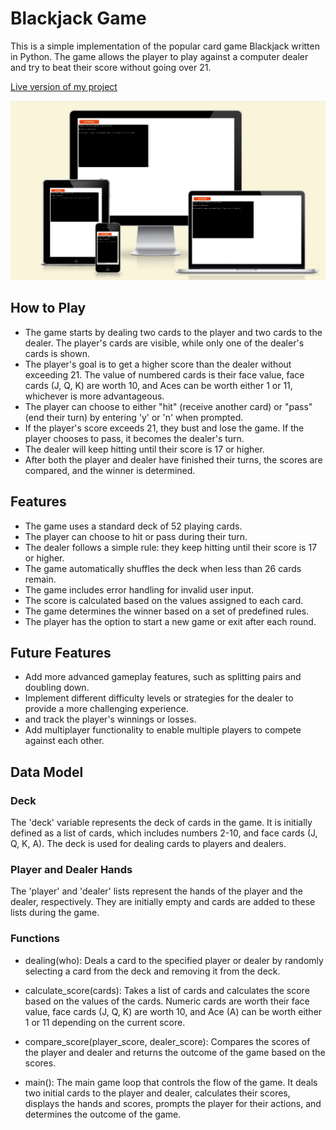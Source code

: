 # Blackjack Game

This is a simple implementation of the popular card game Blackjack written in Python. The game allows the player to play against a computer dealer and try to beat their score without going over 21.

[Live version of my project](https://blackjack-p3.herokuapp.com/)

![Responsive picture](images/respon.png)

## How to Play

- The game starts by dealing two cards to the player and two cards to the dealer. The player's cards are visible, while only one of the dealer's cards is shown.
- The player's goal is to get a higher score than the dealer without exceeding 21. The value of numbered cards is their face value, face cards (J, Q, K) are worth 10, and Aces can be worth either 1 or 11, whichever is more advantageous.
- The player can choose to either "hit" (receive another card) or "pass" (end their turn) by entering 'y' or 'n' when prompted.
- If the player's score exceeds 21, they bust and lose the game. If the player chooses to pass, it becomes the dealer's turn.
- The dealer will keep hitting until their score is 17 or higher.
- After both the player and dealer have finished their turns, the scores are compared, and the winner is determined.

## Features

- The game uses a standard deck of 52 playing cards.
- The player can choose to hit or pass during their turn.
- The dealer follows a simple rule: they keep hitting until their score is 17 or higher.
- The game automatically shuffles the deck when less than 26 cards remain.
- The game includes error handling for invalid user input.
- The score is calculated based on the values assigned to each card.
- The game determines the winner based on a set of predefined rules.
- The player has the option to start a new game or exit after each round.

## Future Features

- Add more advanced gameplay features, such as splitting pairs and doubling down.
- Implement different difficulty levels or strategies for the dealer to provide a more challenging experience.
- and track the player's winnings or losses.
- Add multiplayer functionality to enable multiple players to compete against each other.

## Data Model

### Deck
The 'deck' variable represents the deck of cards in the game. It is initially defined as a list of cards, which includes numbers 2-10, and face cards (J, Q, K, A). The deck is used for dealing cards to players and dealers.

### Player and Dealer Hands
The 'player' and 'dealer' lists represent the hands of the player and the dealer, respectively. They are initially empty and cards are added to these lists during the game.

### Functions
- dealing(who): Deals a card to the specified player or dealer by randomly selecting a card from the deck and removing it from the deck.

- calculate_score(cards): Takes a list of cards and calculates the score based on the values of the cards. Numeric cards are worth their face value, face cards (J, Q, K) are worth 10, and Ace (A) can be worth either 1 or 11 depending on the current score.

- compare_score(player_score, dealer_score): Compares the scores of the player and dealer and returns the outcome of the game based on the scores.

- main(): The main game loop that controls the flow of the game. It deals two initial cards to the player and dealer, calculates their scores, displays the hands and scores, prompts the player for their actions, and determines the outcome of the game.
